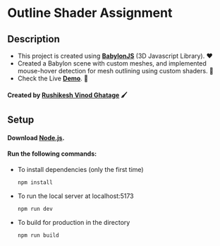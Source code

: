 # Outline Shader Assignment

## Description

-   This project is created using **[BabylonJS](https://www.babylonjs.com/)** (3D Javascript Library). :heart:
-   Created a Babylon scene with custom meshes, and implemented mouse-hover detection for mesh outlining using custom shaders. :art:
-   Check the Live **[Demo](https://snaptrude-assignment-omega.vercel.app/)**. :red_circle:

#### Created by [Rushikesh Vinod Ghatage](https://www.linkedin.com/in/rushikesh-ghatage-477489222/) :paintbrush:

## Setup

#### Download [Node.js](https://nodejs.org/en/download/).

#### Run the following commands:

-   To install dependencies (only the first time)
    ```bash
    npm install
    ```
-   To run the local server at localhost:5173
    ```bash
    npm run dev
    ```
-   To build for production in the directory
    ```bash
    npm run build
    ```
